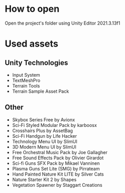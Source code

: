 # How to open
Open the project's folder using Unity Editor 2021.3.13f1

# Used assets
## Unity Technologies
* Input System
* TextMeshPro
* Terrain Tools
* Terrain Sample Asset Pack

## Other

* Skybox Series Free by Avionx
* Sci-Fi Styled Modular Pack by karboosx
* Crosshairs Plus by AssetBag
* Sci-Fi Handgun by Life Hacker
* Technology Menu UI by SlimUI
* 3D Modern Menu UI by SlimUI
* Free Orchestral Music Pack by Joe Gallagher
* Free Sound Effects Pack by Olivier Girardot
* Sci-fi Guns SFX Pack by Mikael Vanninen
* Plasma Guns Set Lite (SMG) by Pirrateam
* Hand Painted Nature Kit LITE by Silver Cats
* Nature Starter Kit 2 by Shapes
* Vegetation Spawner by Staggart Creations